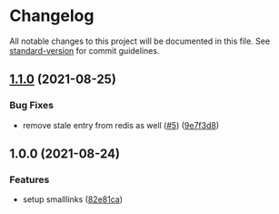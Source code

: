 # Changelog

All notable changes to this project will be documented in this file. See [standard-version](https://github.com/conventional-changelog/standard-version) for commit guidelines.

## [1.1.0](https://github.com/smallcase/smalllinks/compare/v1.0.0...v1.1.0) (2021-08-25)


### Bug Fixes

* remove stale entry from redis as well ([#5](https://github.com/smallcase/smalllinks/issues/5)) ([9e7f3d8](https://github.com/smallcase/smalllinks/commit/9e7f3d8a5722b0877c58f06f6b8b5e257b16a572))

## 1.0.0 (2021-08-24)


### Features

* setup smalllinks ([82e81ca](https://github.com/smallcase/smalllinks/commit/82e81caee1031daa76d5e0ccd265aab0b9a28877))
